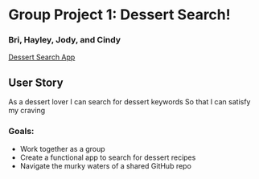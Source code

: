 # Group Project 1: Dessert Search!
### Bri, Hayley, Jody, and Cindy

[Dessert Search App](https://hmbudzinski.github.io/OfficalProjectOne)

## User Story
As a dessert lover
I can search for dessert keywords
So that I can satisfy my craving


### Goals:
* Work together as a group
* Create a functional app to search for dessert recipes
* Navigate the murky waters of a shared GitHub repo